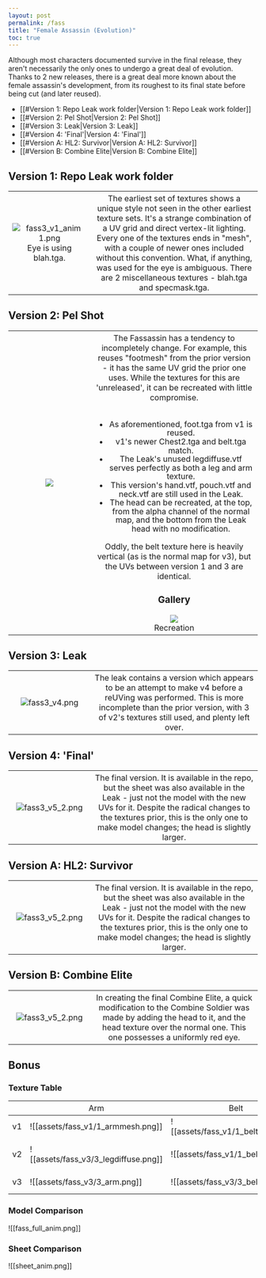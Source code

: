 ```yaml
---
layout: post
permalink: /fass
title: "Female Assassin (Evolution)"
toc: true
---
```

<style>
table li
{
  line-height:110%;
}
th {
      font-weight: 400;
}
table tr th:first-of-type
{
  width:33%;
}
</style>

Although most characters documented survive in the final release, they aren't necessarily the only ones to undergo a great deal of evolution. Thanks to 2 new releases, there is a great deal more known about the female assassin's development, from its roughest to its final state before being cut (and later reused). 

- [[#Version 1: Repo Leak work folder|Version 1: Repo Leak work folder]]
- [[#Version 2: Pel Shot|Version 2: Pel Shot]]
- [[#Version 3: Leak|Version 3: Leak]]
- [[#Version 4: 'Final'|Version 4: 'Final']]
- [[#Version A: HL2: Survivor|Version A: HL2: Survivor]]
- [[#Version B: Combine Elite|Version B: Combine Elite]]

## Version 1: Repo Leak work folder
<table>  
  <tr>  
    <th>
    <img alt="fass3_v1_anim 1.png"  src="assets/fass3_v1_anim%201.png"><br>Eye is using blah.tga.
    </th>
    <th style="vertical-align:top;">
    The earliest set of textures shows a unique style not seen in the other earliest texture sets. It's a strange combination of a UV grid and direct vertex-lit lighting. Every one of the textures ends in "mesh", with a couple of newer ones included without this convention. What, if anything, was used for the eye is ambiguous. There are 2 miscellaneous textures - blah.tga and specmask.tga. 
    </th>
  </tr>
</table>

## Version 2: Pel Shot
<table>  
  <tr>  
    <th>
    <img  src="assets/pel_assassin.png">
    </th>
    <th> 
    The Fassassin has a tendency to incompletely change. For example, this reuses "footmesh" from the prior version - it has the same UV grid the prior one uses. While the textures for this are 'unreleased', it can be recreated with little compromise.<br><br>
    <ul>  
      <li>As aforementioned, foot.tga from v1 is reused.</li>
      <li>v1's newer Chest2.tga and belt.tga match.</li>
      <li>The Leak's unused legdiffuse.vtf serves perfectly as both a leg and arm texture.</li>
      <li>This version's hand.vtf, pouch.vtf and neck.vtf are still used in the Leak.</li>  
      <li>The head can be recreated, at the top, from the alpha channel of the normal map, and the bottom from the Leak head with no modification.</li>
    </ul>
    Oddly, the belt texture here is heavily vertical (as is the normal map for v3), but the UVs between version 1 and 3 are identical.
    <h3>Gallery</h3>
      <img  src="assets/fass3_v3.png"><br>Recreation
    </th>
  </tr>
</table>

## Version 3: Leak
<table>  
  <tr>  
    <th>
    <img alt="fass3_v4.png"  src="assets/fass3_v4.png">
    </th>
    <th style="vertical-align:top;">
    The leak contains a version which appears to be an attempt to make v4 before a reUVing was performed. This is more incomplete than the prior version, with 3 of v2's textures still used, and plenty left over. 
    </th>
  </tr>
</table>

## Version 4: 'Final'
<table>  
  <tr>  
    <th>
    <img alt="fass3_v5_2.png"  src="assets/fass3_v5_2.png">
    </th>
    <th style="vertical-align:top;">
    The final version. It is available in the repo, but the sheet was also available in the Leak - just not the model with the new UVs for it. Despite the radical changes to the textures prior, this is the only one to make model changes; the head is slightly larger.
    </th>
  </tr>
</table>

## Version A: HL2: Survivor
<table>  
  <tr>  
    <th>
      <img alt="fass3_v5_2.png"  src="assets/fass3_v6_1.png">
    </th>
    <th style="vertical-align:top;">
      The final version. It is available in the repo, but the sheet was also available in the Leak - just not the model with the new UVs for it. Despite the radical changes to the textures prior, this is the only one to make model changes; the head is slightly larger.
    </th>
  </tr>
</table>

## Version B: Combine Elite
<table>  
  <tr>  
    <th>
      <img alt="fass3_v5_2.png"  src="assets/fass_vb.png">
    </th>
    <th style="vertical-align:top;">
      In creating the final Combine Elite, a quick modification to the Combine Soldier was made by adding the head to it, and the head texture over the normal one. This one possesses a uniformly red eye.
    </th>
  </tr>
</table>

## Bonus

### Texture Table

&nbsp; | Arm | Belt | Chest | Eye | Foot | Hand | Head | Leg | Neck | Pouch
--- | --- | --- | --- | --- | --- | --- | --- | --- | --- | --- 
v1 | ![[assets/fass_v1/1_armmesh.png]] | ![[assets/fass_v1/1_beltmesh.png]] | ![[assets/fass_v1/1_chestmesh.png]] | | ![[assets/fass_v1/1_footmesh.png]] | ![[assets/fass_v1/1_handmesh.png]] | ![[assets/fass_v1/1_headmesh.png]] | ![[assets/fass_v1/1_legmesh.png]] | ![[assets/fass_v1/1_neckmesh.png]] | ![[assets/fass_v1/1_pouchmesh.png]]
v2 | ![[assets/fass_v3/3_legdiffuse.png]] |  ![[assets/fass_v1/1_belt.png]] | ![[assets/fass_v1/1_chest2.png]] | ![[assets/fass_v2/2_eye.png]]<br> Recr. | ![[assets/fass_v1/1_footmesh.png]] | ![[assets/fass_v3/3_hand.png]] | ![[assets/fass_v2/2_head.png]]<br>Recr. | ![[assets/fass_v3/3_legdiffuse.png]] | ![[assets/fass_v3/3_neck.png]] | ![[assets/fass_v3/3_pouch.png]]
v3 | ![[assets/fass_v3/3_arm.png]] | ![[assets/fass_v3/3_belt.png]] | ![[assets/fass_v3/3_chest2.png]] | ![[assets/fass_v3/3_eye.png]] | ![[assets/fass_v3/3_foot.png]] | ![[assets/fass_v3/3_hand.png]] | ![[assets/fass_v3/3_head.png]] | ![[assets/fass_v3/3_leg.png]] | ![[assets/fass_v3/3_neck.png]] | ![[assets/fass_v3/3_pouch.png]]

### Model Comparison

![[fass_full_anim.png]]

### Sheet Comparison

![[sheet_anim.png]]
